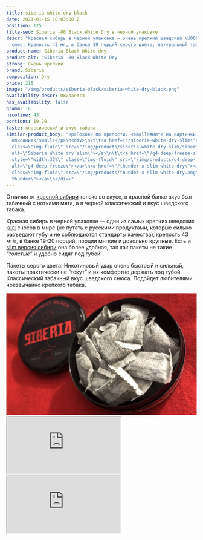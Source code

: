 ```yaml
---
title: siberia-white-dry-black
date: 2021-01-15 10:03:00 Z
position: 125
title-seo: Siberia -80 Black White Dry в черной упаковке
descr: "Красная сибирь в черной упаковке — очень крепкий шведский \U0001F1F8\U0001F1EA
  снюс. Крепость 43 мг, в банке 19 порций серого цвета, натуральный табачный вкус. "
product-name: Siberia Black White dry
product-alt: 'Siberia -80 Black White Dry '
strong: Очень крепкий
brand: Siberia
composition: Dry
price: 215
image: "/img/products/siberia-black/siberia-white-dry-black.png"
availability-descr: Ожидается
has_availability: false
gramm: 16
nicotine: 43
portions: 19-20
taste: классический и вкус табака
similar-product_body: "<p>Похожи по крепости. <small>Жмите на картинки и читайте полное
  описание</small></p>\n<div>\n\t\t<a href=\"/siberia-white-dry-slim\"><img style=\"width:32%\"
  class=\"img-fluid\" src=\"/img/products/siberia-white-dry-slim/siberia-open-and-cryo.jpg\"
  alt=\"Siberia White dry slim\"></a>\n\t\t<a href=\"/g4-deep-freeze-slim-all-white\"><img
  style=\"width:32%\" class=\"img-fluid\" src=\"/img/products/g4-deep-freeze.jpg\"
  alt=\"g4 deep freeze\"></a>\n<a href=\"/thunder-x-slim-white-dry\"><img style=\"width:32%\"
  class=\"img-fluid\" src=\"/img/products/thunder-x-slim-white-dry.png\" alt=\"Снюс
  thunder\"></a>\n</div>"
---
```


Отличия от [красной сибири](/siberia-white) только во вкусе, в красной банке вкус был табачный с нотками мята, а в черной классический и вкус шведского табака.
 
Красная сибирь в черной упаковке — один из самых крепких шведских🇸🇪 сносов в мире (не путать с русскими продуктами, которые сильно разъедают губу и не соблюдаются стандарты качества), крепость 43 мг/г, в банке 19-20 порций, порции мягкие и довольно крупные.
Есть и [slim версия сибири](/siberia-white-dry-slim) она более удобная, так как пакеты не такие <i>"толстые"</i> и удобно сидят под губой.

Пакеты серого цвета. Никотиновый удар очень быстрый и сильный, пакеты практически не “текут” и их комфортно держать под губой. Классический табачный вкус шведского снюса. Подойдет любителями чрезвычайно крепкого табака.
<div class="popup-gallery d-flex mb-3">
	<a href="/img/products/siberia-black/siberia-white-dry-black-open.jpg" title="Сибирь black большие порции white dry"><img class="img-fluid" src="/img/products/siberia-black/siberia-white-dry-black-open.jpg" alt="сибирь большие порции в черной упаковке"></a>
</div>
<div class="embed-responsive embed-responsive-16by9 mb-3">
  <iframe class="embed-responsive-item" src="https://www.youtube.com/embed/yKdvP754Qdg" allowfullscreen></iframe>
</div>
<div class="embed-responsive embed-responsive-16by9 mb-3">
  <iframe class="embed-responsive-item" src="https://www.youtube.com/embed/OYQ3cSQTXl8" allowfullscreen></iframe>
</div>